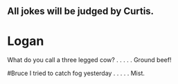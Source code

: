 ## All jokes will be judged by Curtis.
# Logan
What do you call a three legged cow?
.
.
.
.
.
Ground beef!


#Bruce
I tried to catch fog yesterday
.
.
.
.
.
Mist.
